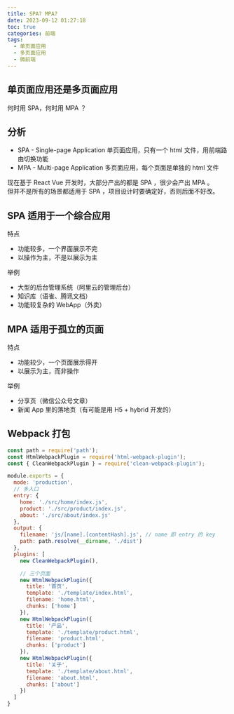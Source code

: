 ```yaml
---
title: SPA? MPA?
date: 2023-09-12 01:27:18
toc: true
categories: 前端
tags:
  - 单页面应用
  - 多页面应用
  - 微前端
---
```

## 单页面应用还是多页面应用

何时用 SPA，何时用 MPA ？

## 分析

- SPA - Single-page Application 单页面应用，只有一个 html 文件，用前端路由切换功能
- MPA - Multi-page Application 多页面应用，每个页面是单独的 html 文件

现在基于 React Vue 开发时，大部分产出的都是 SPA ，很少会产出 MPA 。<br>
但并不是所有的场景都适用于 SPA ，项目设计时要确定好，否则后面不好改。

## SPA 适用于一个综合应用

特点
- 功能较多，一个界面展示不完
- 以操作为主，不是以展示为主

举例
- 大型的后台管理系统（阿里云的管理后台）
- 知识库（语雀、腾讯文档）
- 功能较复杂的 WebApp（外卖）

## MPA 适用于孤立的页面

特点
- 功能较少，一个页面展示得开
- 以展示为主，而非操作

举例
- 分享页（微信公众号文章）
- 新闻 App 里的落地页（有可能是用 H5 + hybrid 开发的）

## Webpack 打包

```js
const path = require('path');
const HtmlWebpackPlugin = require('html-webpack-plugin');
const { CleanWebpackPlugin } = require('clean-webpack-plugin');

module.exports = {
  mode: 'production',
  // 多入口
  entry: {
    home: './src/home/index.js',
    product: './src/product/index.js',
    about: './src/about/index.js'
  },
  output: {
    filename: 'js/[name].[contentHash].js', // name 即 entry 的 key
    path: path.resolve(__dirname, './dist')
  },
  plugins: [
    new CleanWebpackPlugin(),

    // 三个页面
    new HtmlWebpackPlugin({
      title: '首页',
      template: './template/index.html',
      filename: 'home.html',
      chunks: ['home']
    }),
    new HtmlWebpackPlugin({
      title: '产品',
      template: './template/product.html',
      filename: 'product.html',
      chunks: ['product']
    }),
    new HtmlWebpackPlugin({
      title: '关于',
      template: './template/about.html',
      filename: 'about.html',
      chunks: ['about']
    })
  ]
}
```
